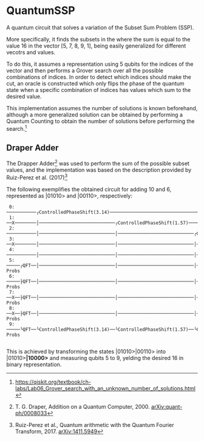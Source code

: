 # QuantumSSP
A quantum circuit that solves a variation of the Subset Sum Problem (SSP).

More specifically, it finds the subsets in the where the sum is equal to the value 16 in the vector [5, 7, 8, 9, 1], being easily generalized for different vecotrs and values.

To do this, it assumes a representation using 5 qubits for the indices of the vector and then performs a Grover search over all the possible combinations of indices. In order to detect which indices should make the cut, an oracle is constructed which only flips the phase of the quantum state when a specific combination of indices has values which sum to the desired value.

This implementation assumes the number of solutions is known beforehand, although a more generalized solution can be obtained by performing a Quantum Counting to obtain the number of solutions before performing the search.[^count]

## Draper Adder
The Drapper Adder[^1] was used to perform the sum of the possible subset values, and the implementation was based on the description provided by Ruiz-Perez et al. (2017)[^2] 

The following exemplifies the obtained circuit for adding 10 and 6, represented as |01010> and |00110>, respectively:
```
 0: ───────────╭ControlledPhaseShift(3.14)───────────────────────────────────────────────────────────────────────────────────────────────────────────────────────────────────────────────────────────────────────────────────────────────────────────────────────────────────────────────────────────────────────────────────────────────────────────────────────────────────────────────────────────────────────────────────────────────────────────────────────────────────────┤       
 1: ──X────────│────────────────────────────╭ControlledPhaseShift(1.57)────────────────────────────────╭ControlledPhaseShift(3.14)───────────────────────────────────────────────────────────────────────────────────────────────────────────────────────────────────────────────────────────────────────────────────────────────────────────────────────────────────────────────────────────────────────────────────────────────────────────────────────────────────────────────┤       
 2: ───────────│────────────────────────────│────────────────────────────╭ControlledPhaseShift(0.785)──│──────────────────────────────────────────────────────────╭ControlledPhaseShift(1.57)──────────────────────────────────────────────────────────────╭ControlledPhaseShift(3.14)───────────────────────────────────────────────────────────────────────────────────────────────────────────────────────────────────────────────────────────────────────────────────────────┤       
 3: ──X────────│────────────────────────────│────────────────────────────│─────────────────────────────│────────────────────────────╭ControlledPhaseShift(0.393)──│──────────────────────────────────────────────────────────╭ControlledPhaseShift(0.785)──│──────────────────────────────────────────────────────────╭ControlledPhaseShift(1.57)────────────────────────────────╭ControlledPhaseShift(3.14)─────────────────────────────────────────────────────────────────────┤       
 4: ───────────│────────────────────────────│────────────────────────────│─────────────────────────────│────────────────────────────│─────────────────────────────│────────────────────────────╭ControlledPhaseShift(0.196)──│─────────────────────────────│────────────────────────────╭ControlledPhaseShift(0.393)──│────────────────────────────╭ControlledPhaseShift(0.785)──│────────────────────────────╭ControlledPhaseShift(1.57)──╭ControlledPhaseShift(3.14)───────────┤       
 5: ─────╭QFT──│────────────────────────────│────────────────────────────│─────────────────────────────│────────────────────────────│─────────────────────────────│────────────────────────────│─────────────────────────────│─────────────────────────────│────────────────────────────│─────────────────────────────│────────────────────────────│─────────────────────────────│────────────────────────────│────────────────────────────╰ControlledPhaseShift(3.14)──╭QFT⁻¹──╭┤ Probs 
 6: ─────├QFT──│────────────────────────────│────────────────────────────│─────────────────────────────│────────────────────────────│─────────────────────────────│────────────────────────────│─────────────────────────────│─────────────────────────────│────────────────────────────│─────────────────────────────│────────────────────────────│─────────────────────────────╰ControlledPhaseShift(3.14)──╰ControlledPhaseShift(1.57)───────────────────────────────├QFT⁻¹──├┤ Probs 
 7: ──X──├QFT──│────────────────────────────│────────────────────────────│─────────────────────────────│────────────────────────────│─────────────────────────────│────────────────────────────│─────────────────────────────│─────────────────────────────╰ControlledPhaseShift(3.14)──│─────────────────────────────╰ControlledPhaseShift(1.57)──╰ControlledPhaseShift(0.785)─────────────────────────────────────────────────────────────────────────────────────────├QFT⁻¹──├┤ Probs 
 8: ──X──├QFT──│────────────────────────────│────────────────────────────│─────────────────────────────╰ControlledPhaseShift(3.14)──│─────────────────────────────╰ControlledPhaseShift(1.57)──│─────────────────────────────╰ControlledPhaseShift(0.785)───────────────────────────────╰ControlledPhaseShift(0.393)────────────────────────────────────────────────────────────────────────────────────────────────────────────────────────────────────────────────────├QFT⁻¹──├┤ Probs 
 9: ─────╰QFT──╰ControlledPhaseShift(3.14)──╰ControlledPhaseShift(1.57)──╰ControlledPhaseShift(0.785)───────────────────────────────╰ControlledPhaseShift(0.393)───────────────────────────────╰ControlledPhaseShift(0.196)─────────────────────────────────────────────────────────────────────────────────────────────────────────────────────────────────────────────────────────────────────────────────────────────────────────────────────────────────────────────╰QFT⁻¹──╰┤ Probs 
    
```
This is achieved by transforming the states |01010>|00110> into |01010>**|10000>** and measuring qubits 5 to 9, yelding the desired 16 in binary representation.

[^count]: https://qiskit.org/textbook/ch-labs/Lab06_Grover_search_with_an_unknown_number_of_solutions.html

[^1]: T. G. Draper, Addition on a Quantum Computer, 2000. [arXiv:quant-ph/0008033](https://arxiv.org/pdf/quant-ph/0008033.pdf)

[^2]: Ruiz-Perez et al., Quantum arithmetic with the Quantum Fourier Transform, 2017. [arXiv:1411.5949](https://arxiv.org/pdf/1411.5949.pdf)
